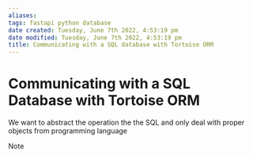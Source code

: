```yaml
---
aliases: 
tags: fastapi python database 
date created: Tuesday, June 7th 2022, 4:53:19 pm
date modified: Tuesday, June 7th 2022, 4:53:19 pm
title: Communicating with a SQL database with Tortoise ORM
---
```


# Communicating with a SQL Database with Tortoise ORM

We want to abstract the operation the the SQL and only deal with proper objects from programming language

> [!Note]
> 